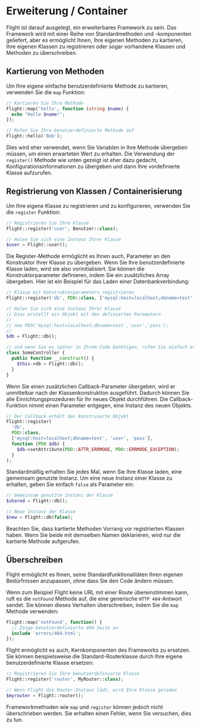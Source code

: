 # Erweiterung / Container

Flight ist darauf ausgelegt, ein erweiterbares Framework zu sein. Das Framework wird mit einer Reihe von Standardmethoden und -komponenten geliefert, aber es ermöglicht Ihnen, Ihre eigenen Methoden zu kartieren, Ihre eigenen Klassen zu registrieren oder sogar vorhandene Klassen und Methoden zu überschreiben.

## Kartierung von Methoden

Um Ihre eigene einfache benutzerdefinierte Methode zu kartieren, verwenden Sie die `map` Funktion:

```php
// Kartieren Sie Ihre Methode
Flight::map('hello', function (string $name) {
  echo "Hallo $name!";
});

// Rufen Sie Ihre benutzerdefinierte Methode auf
Flight::hello('Bob');
```

Dies wird eher verwendet, wenn Sie Variablen in Ihre Methode übergeben müssen, um einen erwarteten Wert zu erhalten. Die Verwendung der `register()` Methode wie unten gezeigt ist eher dazu gedacht, Konfigurationsinformationen zu übergeben und dann Ihre vordefinierte Klasse aufzurufen.

## Registrierung von Klassen / Containerisierung

Um Ihre eigene Klasse zu registrieren und zu konfigurieren, verwenden Sie die `register` Funktion:

```php
// Registrieren Sie Ihre Klasse
Flight::register('user', Benutzer::class);

// Holen Sie sich eine Instanz Ihrer Klasse
$user = Flight::user();
```

Die Register-Methode ermöglicht es Ihnen auch, Parameter an den Konstruktor Ihrer Klasse zu übergeben. Wenn Sie Ihre benutzerdefinierte Klasse laden, wird sie also vorinitialisiert. Sie können die Konstruktorparameter definieren, indem Sie ein zusätzliches Array übergeben. Hier ist ein Beispiel für das Laden einer Datenbankverbindung:

```php
// Klasse mit Konstruktorparametern registrieren
Flight::register('db', PDO::class, ['mysql:host=localhost;dbname=test', 'user', 'pass']);

// Holen Sie sich eine Instanz Ihrer Klasse
// Dies erstellt ein Objekt mit den definierten Parametern
//
// new PDO('mysql:host=localhost;dbname=test','user','pass');
//
$db = Flight::db();

// und wenn Sie es später in Ihrem Code benötigen, rufen Sie einfach erneut dieselbe Methode auf
class SomeController {
  public function __construct() {
	$this->db = Flight::db();
  }
}
```

Wenn Sie einen zusätzlichen Callback-Parameter übergeben, wird er unmittelbar nach der Klassenkonstruktion ausgeführt. Dadurch können Sie alle Einrichtungsprozeduren für Ihr neues Objekt durchführen. Die Callback-Funktion nimmt einen Parameter entgegen, eine Instanz des neuen Objekts.

```php
// Der Callback erhält das konstruierte Objekt
Flight::register(
  'db',
  PDO::class,
  ['mysql:host=localhost;dbname=test', 'user', 'pass'],
  function (PDO $db) {
    $db->setAttribute(PDO::ATTR_ERRMODE, PDO::ERRMODE_EXCEPTION);
  }
);
```

Standardmäßig erhalten Sie jedes Mal, wenn Sie Ihre Klasse laden, eine gemeinsam genutzte Instanz. Um eine neue Instanz einer Klasse zu erhalten, geben Sie einfach `false` als Parameter ein:

```php
// Gemeinsam genutzte Instanz der Klasse
$shared = Flight::db();

// Neue Instanz der Klasse
$new = Flight::db(false);
```

Beachten Sie, dass kartierte Methoden Vorrang vor registrierten Klassen haben. Wenn Sie beide mit demselben Namen deklarieren, wird nur die kartierte Methode aufgerufen.

## Überschreiben

Flight ermöglicht es Ihnen, seine Standardfunktionalitäten Ihren eigenen Bedürfnissen anzupassen, ohne dass Sie den Code ändern müssen.

Wenn zum Beispiel Flight keine URL mit einer Route übereinstimmen kann, ruft es die `notFound` Methode auf, die eine generische `HTTP 404`-Antwort sendet. Sie können dieses Verhalten überschreiben, indem Sie die `map` Methode verwenden:

```php
Flight::map('notFound', function() {
  // Zeige benutzerdefinierte 404 Seite an
  include 'errors/404.html';
});
```

Flight ermöglicht es auch, Kernkomponenten des Frameworks zu ersetzen.
Sie können beispielsweise die Standard-Routerklasse durch Ihre eigene benutzerdefinierte Klasse ersetzen:

```php
// Registrieren Sie Ihre benutzerdefinierte Klasse
Flight::register('router', MyRouter::class);

// Wenn Flight die Router-Instanz lädt, wird Ihre Klasse geladen
$myrouter = Flight::router();
```

Frameworkmethoden wie `map` und `register` können jedoch nicht überschrieben werden. Sie erhalten einen Fehler, wenn Sie versuchen, dies zu tun.